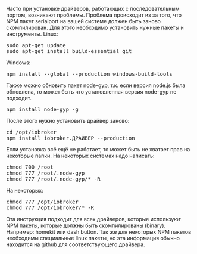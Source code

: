 Часто при установке драйверов, работающих с последовательным портом, возникают проблемы. Проблема происходит из за того, что NPM пакет serialport на вашей системе должен быть заново скомпилирован. Для этого необходимо установить нужные пакеты и инструменты. Linux:

<pre>sudo apt-get update
sudo apt-get install build-essential git
</pre>

Windows:

<pre>npm install --global --production windows-build-tools
</pre>

Также можно обновить пакет node-gyp, т.к. если версия node.js была обновлена, то может быть что установленная версия node-gyp не подходит.

<pre>npm install node-gyp -g
</pre>

После этого нужно установить драйвер заново:

<pre>cd /opt/iobroker
npm install iobroker.ДРАЙВЕР --production
</pre>

Если установка всё ещё не работает, то может быть не хватает прав на некоторые папки. На некоторых системах надо написать:

<pre>chmod 700 /root
chmod 777 /root/.node-gyp
chmod 777 /root/.node-gyp/* -R
</pre>

На некоторых:

<pre>chmod 777 /opt/iobroker
chmod 777 /opt/iobroker/* -R
</pre>

Эта инструкция подходит для всех драйверов, которые используют NPM пакеты, которые должны быть скомпилированы (binary). Например: homekit или dash button. Так же для некоторых NPM пакетов необходимы специальные linux пакеты, но эта информация обычно находится на github для соответствующего драйвера.